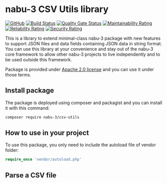 # nabu-3 CSV Utils library
[![GitHub](https://img.shields.io/github/license/nabu-3/csv-utils.svg)](https://opensource.org/licenses/Apache-2.0)
[![Build Status](https://travis-ci.org/nabu-3/csv-utils.svg?branch=master)](https://travis-ci.org/nabu-3/csv-utils)
[![Quality Gate Status](https://sonarcloud.io/api/project_badges/measure?project=nabu-3_csv-utils&metric=alert_status)](https://sonarcloud.io/dashboard?id=nabu-3_csv-utils)
[![Maintainability Rating](https://sonarcloud.io/api/project_badges/measure?project=nabu-3_csv-utils&metric=sqale_rating)](https://sonarcloud.io/dashboard?id=nabu-3_csv-utils)
[![Reliability Rating](https://sonarcloud.io/api/project_badges/measure?project=nabu-3_csv-utils&metric=reliability_rating)](https://sonarcloud.io/dashboard?id=nabu-3_csv-utils)
[![Security Rating](https://sonarcloud.io/api/project_badges/measure?project=nabu-3_csv-utils&metric=security_rating)](https://sonarcloud.io/dashboard?id=nabu-3_csv-utils)

This is a library to extend minimal-class nabu-3 package with new features to support JSON files and data fields containing JSON data in string format. You can use this library at your convenience and stay out of the nabu-3 core framework to allow other nabu-3 projects to live independently and to be used outside this framework.

Package is provided under [Apache 2.0 license](https://github.com/nabu-3/csv-utils/blob/master/LICENSE) and you can use it under those terms.
## Install package
The package is deployed using composer and packagist and you can install it with this command:
```sh
composer require nabu-3/csv-utils
```
## How to use in your project
To use this package, you only need to include the autoload file of vendor folder:
```php
require_once 'vendor/autoload.php'
```
## Parse a CSV file
